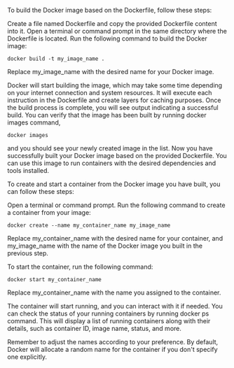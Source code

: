 To build the Docker image based on the Dockerfile, follow these steps:

Create a file named Dockerfile and copy the provided Dockerfile content into it.
Open a terminal or command prompt in the same directory where the Dockerfile is located.
Run the following command to build the Docker image:
````
docker build -t my_image_name .
````
Replace my_image_name with the desired name for your Docker image.

Docker will start building the image, which may take some time depending on your internet connection 
and system resources. It will execute each instruction in the Dockerfile and create layers for caching 
purposes.
Once the build process is complete, you will see output indicating a successful build.
You can verify that the image has been built by running docker images command,
````
docker images
````
and you should see your newly created image in the list.
Now you have successfully built your Docker image based on the provided Dockerfile. 
You can use this image to run containers with the desired dependencies and tools installed.

To create and start a container from the Docker image you have built, you can follow these steps:

Open a terminal or command prompt.
Run the following command to create a container from your image:
````
docker create --name my_container_name my_image_name
````
Replace my_container_name with the desired name for your container, and my_image_name with the name of the Docker image you built in the previous step.

To start the container, run the following command:
````
docker start my_container_name
````
Replace my_container_name with the name you assigned to the container.

The container will start running, and you can interact with it if needed.
You can check the status of your running containers by running docker ps command. 
This will display a list of running containers along with their details, 
such as container ID, image name, status, and more.

Remember to adjust the names according to your preference. By default, 
Docker will allocate a random name for the container if you don't specify one explicitly.





